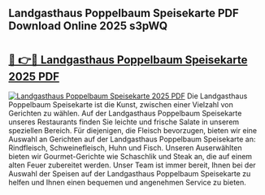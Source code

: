 ## Landgasthaus Poppelbaum Speisekarte PDF Download Online 2025 s3pWQ

# <h2><a href="http://gcao69.nevu.top/?p=Landgasthaus+Poppelbaum+Speisekarte">🔗 👉🔴 Landgasthaus Poppelbaum Speisekarte 2025 PDF</a></h2>

[![Landgasthaus Poppelbaum Speisekarte 2025 PDF](https://i.imgur.com/dBaPXMq.png)](http://gcao69.nevu.top/?p=Landgasthaus+Poppelbaum+Speisekarte)
Die Landgasthaus Poppelbaum Speisekarte ist die Kunst, zwischen einer Vielzahl von Gerichten zu wählen. Auf der Landgasthaus Poppelbaum Speisekarte unseres Restaurants finden Sie leichte und frische Salate in unserem speziellen Bereich. Für diejenigen, die Fleisch bevorzugen, bieten wir eine Auswahl an Gerichten auf der Landgasthaus Poppelbaum Speisekarte an: Rindfleisch, Schweinefleisch, Huhn und Fisch. Unseren Auserwählten bieten wir Gourmet-Gerichte wie Schaschlik und Steak an, die auf einem alten Feuer zubereitet werden. Unser Team ist immer bereit, Ihnen bei der Auswahl der Speisen auf der Landgasthaus Poppelbaum Speisekarte zu helfen und Ihnen einen bequemen und angenehmen Service zu bieten.
